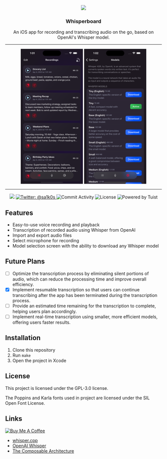 <div align="center">
  <a href="https://github.com/Saik0s/Whisperboard">
    <img src="App/Resources/Assets.xcassets/AppIcon.appiconset/ios-marketing.png" width="80">
  </a>

  <h3 align="center">Whisperboard</h3>

  <p align="center">
    An iOS app for recording and transcribing audio on the go, based on OpenAI's Whisper model.
  </p>
</div>
<hr />

<div align="center">
<img src=".github/screenshot1.png" width="200">
<img src=".github/screenshot2.png" width="200">
</div>
<hr />
<p align="center">
    <img src="https://img.shields.io/badge/Platforms-iOS-3876D3.svg" />
    <a href="https://twitter.com/sa1k0s">
        <img src="https://img.shields.io/badge/Contact-@sa1k0s-purple.svg?style=flat" alt="Twitter: @sa1k0s" />
    </a>
    <img src="https://img.shields.io/github/commit-activity/w/Saik0s/Whisperboard?style=flat" alt="Commit Activity">
    <img src="https://img.shields.io/github/license/Saik0s/Whisperboard?style=flat" alt="License">
    <img src="https://img.shields.io/badge/Powered%20by-Tuist-blue" alt="Powered by Tuist">
</p>

## Features

- Easy-to-use voice recording and playback
- Transcription of recorded audio using Whisper from OpenAI
- Import and export audio files
- Select microphone for recording
- Model selection screen with the ability to download any Whisper model

## Future Plans

- [ ] Optimize the transcription process by eliminating silent portions of audio, which can reduce the processing time and improve overall efficiency.
- [x] Implement resumable transcription so that users can continue transcribing after the app has been terminated during the transcription process.
- [ ] Provide an estimated time remaining for the transcription to complete, helping users plan accordingly.
- [ ] Implement real-time transcription using smaller, more efficient models, offering users faster results.

## Installation

1. Clone this repository
2. Run `make`
3. Open the project in Xcode

## License

This project is licensed under the GPL-3.0 license.

The Poppins and Karla fonts used in project are licensed under the SIL Open Font License.

## Links

<a href="https://www.buymeacoffee.com/saik0s" target="_blank"><img src="https://cdn.buymeacoffee.com/buttons/v2/default-green.png" alt="Buy Me A Coffee" style="height: 60px !important;width: 217px !important;" ></a>

- [whisper.cpp](https://github.com/ggerganov/whisper.cpp)
- [OpenAI Whisper](https://github.com/openai/whisper)
- [The Composable Architecture](https://github.com/pointfreeco/swift-composable-architecture)
